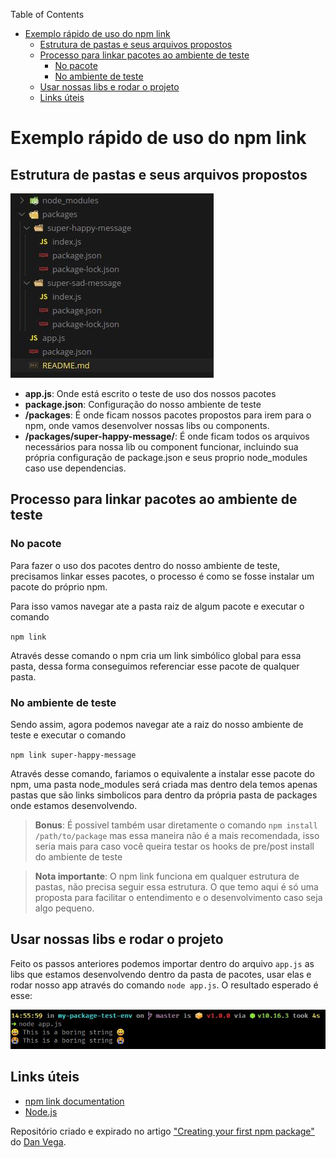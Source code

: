 Table of Contents
- [Exemplo rápido de uso do npm link](#exemplo-rápido-de-uso-do-npm-link)
  - [Estrutura de pastas e seus arquivos propostos](#estrutura-de-pastas-e-seus-arquivos-propostos)
  - [Processo para linkar pacotes ao ambiente de teste](#processo-para-linkar-pacotes-ao-ambiente-de-teste)
    - [No pacote](#no-pacote)
    - [No ambiente de teste](#no-ambiente-de-teste)
  - [Usar nossas libs e rodar o projeto](#usar-nossas-libs-e-rodar-o-projeto)
  - [Links úteis](#links-úteis)

# Exemplo rápido de uso do npm link

## Estrutura de pastas e seus arquivos propostos
![Estrutura de Arquivos](./tree.jpeg)

- **app.js**: Onde está escrito o teste de uso dos nossos pacotes
- **package.json**: Configuração do nosso ambiente de teste
- **/packages**: É onde ficam nossos pacotes propostos para irem para o npm, onde vamos desenvolver nossas libs ou components.
- **/packages/super-happy-message/**: É onde ficam todos os arquivos necessários para nossa lib ou component funcionar, incluindo sua própria configuração de package.json e seus proprio node_modules caso use dependencias.

## Processo para linkar pacotes ao ambiente de teste
### No pacote
Para fazer o uso dos pacotes dentro do nosso ambiente de teste, precisamos linkar esses pacotes, o processo é como se fosse instalar um pacote do próprio npm.

Para isso vamos navegar ate a pasta raiz de algum pacote e executar o comando

`npm link`

Através desse comando o npm cria um link simbólico global para essa pasta, dessa forma conseguimos referenciar esse pacote de qualquer pasta.

### No ambiente de teste
Sendo assim, agora podemos navegar ate a raiz do nosso ambiente de teste e executar o comando

`npm link super-happy-message`

Através desse comando, fariamos o equivalente a instalar esse pacote do npm, uma pasta node_modules será criada mas dentro dela temos apenas pastas que são links simbolicos para dentro da própria pasta de packages onde estamos desenvolvendo.

> **Bonus**: É possivel também usar diretamente o comando `npm install /path/to/package` mas essa maneira não é a mais recomendada, isso seria mais para caso você queira testar os hooks de pre/post install do ambiente de teste

> **Nota importante**: O npm link funciona em qualquer estrutura de pastas, não precisa seguir essa estrutura. O que temo aqui é só uma proposta para facilitar o entendimento e o desenvolvimento caso seja algo pequeno.

## Usar nossas libs e rodar o projeto

Feito os passos anteriores podemos importar dentro do arquivo `app.js` as libs que estamos desenvolvendo dentro da pasta de pacotes, usar elas e rodar nosso app através do comando `node app.js`. O resultado esperado é esse:

![Resultado](./result.jpeg)

## Links úteis
- [npm link documentation](https://docs.npmjs.com/cli/link)
- [Node.js](https://nodejs.org/en/)

Repositório criado e expirado no artigo ["Creating your first npm package"](https://dev.to/therealdanvega/creating-your-first-npm-package-2ehf) do [Dan Vega](https://dev.to/therealdanvega).